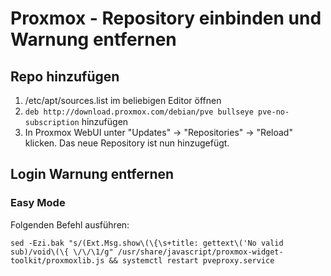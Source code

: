 # Proxmox - Repository einbinden und Warnung entfernen

## Repo hinzufügen
1. /etc/apt/sources.list im beliebigen Editor öffnen
2. `deb http://download.proxmox.com/debian/pve bullseye pve-no-subscription` hinzufügen
3. In Proxmox WebUI unter "Updates" -> "Repositories" -> "Reload" klicken. Das neue Repository ist nun hinzugefügt.

## Login Warnung entfernen

### Easy Mode

Folgenden Befehl ausführen:
```
sed -Ezi.bak "s/(Ext.Msg.show\(\{\s+title: gettext\('No valid sub)/void\(\{ \/\/\1/g" /usr/share/javascript/proxmox-widget-toolkit/proxmoxlib.js && systemctl restart pveproxy.service 
```
